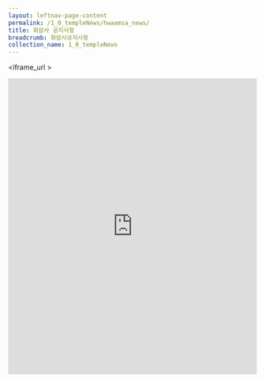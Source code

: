 ```yaml
---
layout: leftnav-page-content
permalink: /1_0_templeNews/hwaamsa_news/
title: 화암사 공지사항
breadcrumb: 화암사공지사항
collection_name: 1_0_templeNews
---
```


<iframe_url >
<iframe width="100%"
        height="600"                
        src="http://localhost:4000?url=https://m.cafe.naver.com/ca-fe/hwaamsa?tab=notice"        
        frameborder="0"
        allow="autoplay; encrypted-media"
        allowfullscreen></iframe>

<!-- src = "https://m.cafe.naver.com/ca-fe/hwaamsa?tab=notice?url=https://example.com/" -->
<!--         src="https://m.cafe.naver.com/ca-fe/web/cafes/29963936/menus/1" -->
